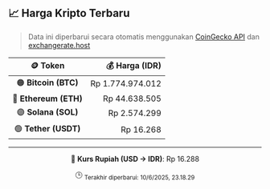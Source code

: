 

<!-- HARGA_KRIPTO -->
## 📈 Harga Kripto Terbaru

> Data ini diperbarui secara otomatis menggunakan [CoinGecko API](https://www.coingecko.com/) dan [exchangerate.host](https://exchangerate.host/)

<div align="center">

| 🪙 Token | 💰 Harga (IDR) |
|:------:|---------------:|
| 🟠 **Bitcoin (BTC)**   | Rp 1.774.974.012 |
| 🔵 **Ethereum (ETH)**  | Rp 44.638.505 |
| 🟣 **Solana (SOL)**    | Rp 2.574.299 |
| 🟢 **Tether (USDT)**   | Rp 16.268 |

---

💱 **Kurs Rupiah (USD → IDR)**: Rp 16.288

🕒 <sub>Terakhir diperbarui: 10/6/2025, 23.18.29</sub>

</div>
<!-- /HARGA_KRIPTO -->